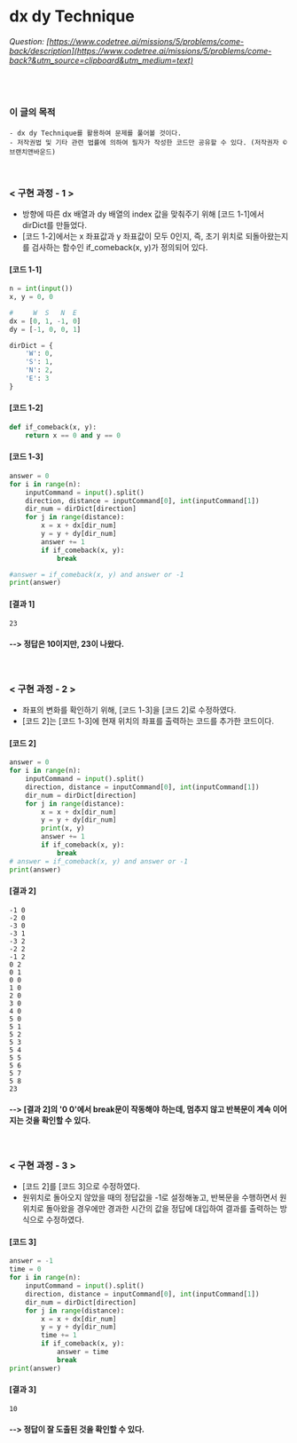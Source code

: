# dx dy Technique
###### Question: [https://www.codetree.ai/missions/5/problems/come-back/description](https://www.codetree.ai/missions/5/problems/come-back?&utm_source=clipboard&utm_medium=text)
<br/>

### 이 글의 목적
    - dx dy Technique를 활용하여 문제를 풀어볼 것이다.
    - 저작권법 및 기타 관련 법률에 의하여 필자가 작성한 코드만 공유할 수 있다. (저작권자 © 브랜치앤바운드)
<br/>

### < 구현 과정 - 1 >
- 방향에 따른 dx 배열과 dy 배열의 index 값을 맞춰주기 위해 [코드 1-1]에서 dirDict를 만들었다.
- [코드 1-2]에서는 x 좌표값과 y 좌표값이 모두 0인지, 즉, 초기 위치로 되돌아왔는지를 검사하는 함수인 if_comeback(x, y)가 정의되어 있다.
#### [코드 1-1]
```python
n = int(input())
x, y = 0, 0

#     W  S   N  E
dx = [0, 1, -1, 0]
dy = [-1, 0, 0, 1]

dirDict = {
    'W': 0,
    'S': 1,
    'N': 2,
    'E': 3
}
```
#### [코드 1-2]
```python
def if_comeback(x, y):
    return x == 0 and y == 0
```
#### [코드 1-3]
```python
answer = 0
for i in range(n):
    inputCommand = input().split()
    direction, distance = inputCommand[0], int(inputCommand[1])
    dir_num = dirDict[direction]
    for j in range(distance):
        x = x + dx[dir_num]
        y = y + dy[dir_num]
        answer += 1
        if if_comeback(x, y):
            break

#answer = if_comeback(x, y) and answer or -1
print(answer)
```
#### [결과 1]
```plaintext
23
```
#### --> 정답은 10이지만, 23이 나왔다.
<br/>

### < 구현 과정 - 2 >
- 좌표의 변화를 확인하기 위해, [코드 1-3]을 [코드 2]로 수정하였다.
- [코드 2]는 [코드 1-3]에 현재 위치의 좌표를 출력하는 코드를 추가한 코드이다.
#### [코드 2]
```python
answer = 0
for i in range(n):
    inputCommand = input().split()
    direction, distance = inputCommand[0], int(inputCommand[1])
    dir_num = dirDict[direction]
    for j in range(distance):
        x = x + dx[dir_num]
        y = y + dy[dir_num]
        print(x, y)
        answer += 1
        if if_comeback(x, y):
            break
# answer = if_comeback(x, y) and answer or -1
print(answer)
```
#### [결과 2]
```plaintext
-1 0
-2 0
-3 0
-3 1
-3 2
-2 2
-1 2
0 2
0 1
0 0
1 0
2 0
3 0
4 0
5 0
5 1
5 2
5 3
5 4
5 5
5 6
5 7
5 8
23
```
#### --> [결과 2]의 '0 0'에서 break문이 작동해야 하는데, 멈추지 않고 반복문이 계속 이어지는 것을 확인할 수 있다.
<br/>

### < 구현 과정 - 3 >
- [코드 2]를 [코드 3]으로 수정하였다.
- 원위치로 돌아오지 않았을 때의 정답값을 -1로 설정해놓고, 반복문을 수행하면서 원위치로 돌아왔을 경우에만 경과한 시간의 값을 정답에 대입하여 결과를 출력하는 방식으로 수정하였다.
#### [코드 3]
```python
answer = -1
time = 0
for i in range(n):
    inputCommand = input().split()
    direction, distance = inputCommand[0], int(inputCommand[1])
    dir_num = dirDict[direction]
    for j in range(distance):
        x = x + dx[dir_num]
        y = y + dy[dir_num]
        time += 1
        if if_comeback(x, y):
            answer = time
            break
print(answer)
```
#### [결과 3]
```
10
```
#### --> 정답이 잘 도출된 것을 확인할 수 있다.
